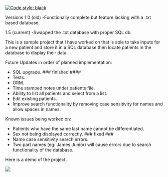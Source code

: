 [![Code style: black](https://img.shields.io/badge/code%20style-black-000000.svg)](https://github.com/psf/black)

Versions
1.0 (old)
-Functionally complete but feature lacking with a .txt based database.

1.5 (current)
-Swapped the .txt database with proper SQL db.

This is a sample project that I have worked on that is able to take inputs for a new patient and store it in a SQL database then locate patients in the database to display their data. 

Future Updates in order of planned implementation: 
- SQL upgrade. ### finished ####
- Tests.
- ORM.
- Time stamped notes under patients file.
- Ability to list all patients and select from a list.
- Edit existing patients.
- Improve search functionality by removing case sensitivity for names and allow spaces in names.



Known issues being worked on:
- Patients who have the same last name cannot be differentiated. 
- Sex not being displayed correctly. ### fixed ###
- Name case sensitivity search errors.
- Two part names (eg: James Junior) will cause errors due to search functionality of the database.


Here is a demo of the project.

![](https://github.com/Nakadie/python_projects/blob/main/Projects/Hospital%20tool/Demo.gif)
